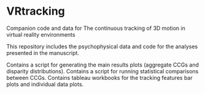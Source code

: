# VRtracking
Companion code and data for The continuous tracking of 3D motion in virtual reality environments

This repository includes the psychophysical data and code for the analyses presented in the manuscript.

Contains a script for generating the main results plots (aggregate CCGs and disparity distributions). 
Contains a script for running statistical comparisons between CCGs.
Contains tableau workbooks for the tracking features bar plots and individual data plots. 
